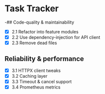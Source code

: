 # Task Tracker

-## Code-quality & maintainability
- [x] 2.1 Refactor into feature modules
- [x] 2.2 Use dependency-injection for API client
- [x] 2.3 Remove dead files

## Reliability & performance
- [x] 3.1 HTTPX client tweaks
- [x] 3.2 Caching layer
- [x] 3.3 Timeout & cancel support
- [x] 3.4 Prometheus metrics
